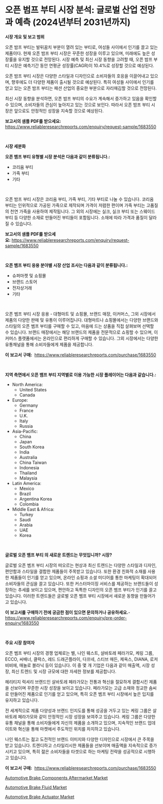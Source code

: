 <p><h1>오픈 범프 부티 시장 분석: 글로벌 산업 전망과 예측 (2024년부터 2031년까지)</h1></p><p><strong>시장 개요 및 보고 범위</strong></p>
<p><p>오픈 밤프 부티는 발뒤꿈치 부분이 열려 있는 부티로, 여성들 사이에서 인기를 끌고 있는 제품이다. 현재 오픈 밤프 부티 시장은 꾸준한 성장을 이루고 있으며, 미래에도 높은 성장률을 유지할 것으로 전망된다. 시장 예측 및 최신 시장 동향을 고려할 때, 오픈 밤프 부티 시장은 예측기간 동안 연평균 성장률(CAGR)이 10.4%로 성장할 것으로 예상된다. </p><p>오픈 밤프 부티 시장은 다양한 스타일과 디자인으로 소비자들의 호응을 이끌어내고 있으며, 향후에도 더 다양한 제품이 출시될 것으로 예상된다. 특히 여성들 사이에서 인기를 얻고 있는 오픈 밤프 부티는 패션 산업의 중요한 부분으로 자리매김할 것으로 전망된다.</p><p>최신 시장 동향을 분석하면, 오픈 밤프 부티의 수요가 계속해서 증가하고 있음을 확인할 수 있으며, 소비자들의 관심이 높아지고 있는 것으로 보인다. 따라서 오픈 밤프 부티 시장은 앞으로도 안정적인 성장을 지속할 것으로 예상된다.</p></p>
<p><strong>보고서의 샘플 PDF를 받으세요:</strong> <a href="https://www.reliableresearchreports.com/enquiry/request-sample/1683550">https://www.reliableresearchreports.com/enquiry/request-sample/1683550</a></p>
<p>&nbsp;</p>
<p><strong>시장 세분화</strong></p>
<p><strong>오픈 뱀프 부티 유형별 시장 분석은 다음과 같이 분류됩니다.:</strong></p>
<p><ul><li>코리움 부티</li><li>가죽 부티</li><li>기타</li></ul></p>
<p>&nbsp;</p>
<p><p>오픈 밤프 부티 시장은 코리움 부티, 가죽 부티, 기타 부티로 나눌 수 있습니다. 코리움 부티는 인위적으로 가공된 가죽으로 제작되며 가격이 저렴한 편이며 가죽 부티는 고품질의 천연 가죽을 사용하여 제작됩니다. 그 외의 시장에는 실크, 실크 부티 또는 스웨이드 부티 등 다양한 소재로 만들어진 부티들이 포함됩니다. 소재에 따라 가격과 품질이 달라질 수 있습니다.</p></p>
<p><strong>보고서의 샘플 PDF를 받으세요:</strong>&nbsp;<a href="https://www.reliableresearchreports.com/enquiry/request-sample/1683550">https://www.reliableresearchreports.com/enquiry/request-sample/1683550</a></p>
<p>&nbsp;</p>
<p><strong> 오픈 뱀프 부티 응용 분야별 시장 산업 조사는 다음과 같이 분류됩니다.:</strong></p>
<p><ul><li>슈퍼마켓 및 쇼핑몰</li><li>브랜드 스토어</li><li>전자상거래</li><li>기타</li></ul></p>
<p>&nbsp;</p>
<p><p>오픈 벰프 부티 시장 응용 - 대형마트 및 쇼핑몰, 브랜드 매장, 이커머스, 그외 시장에서 제품의 다양한 판매 및 유통이 이루어집니다. 대형마트나 쇼핑몰에서는 다양한 브랜드와 스타일의 오픈 벰프 부티를 구매할 수 있고, 마음에 드는 상품을 직접 살펴보며 선택할 수 있습니다. 브랜드 매장에서는 해당 브랜드의 제품을 전문적으로 쇼핑할 수 있으며, 이커머스 플랫폼에서는 온라인으로 편리하게 구매할 수 있습니다. 그외 시장에서는 다양한 유통채널을 통해 소비자들에게 제품을 제공합니다.</p></p>
<p><strong>이 보고서 구매:</strong>&nbsp; <a href="https://www.reliableresearchreports.com/purchase/1683550">https://www.reliableresearchreports.com/purchase/1683550</a></p>
<p>&nbsp;</p>
<p><strong>지역 측면에서 오픈 뱀프 부티 지역별로 이용 가능한 시장 플레이어는 다음과 같습니다.:</strong></p>
<p><ul>
    <li>
        North America:
        <ul>
            <li>United States</li>
            <li>Canada</li>
        </ul>
    </li>
    <li>
        Europe:
        <ul>
            <li>Germany</li>
            <li>France</li>
            <li>U.K.</li>
            <li>Italy</li>
            <li>Russia</li>
        </ul>
    </li>
    <li>
        Asia-Pacific:
        <ul>
            <li>China</li>
            <li>Japan</li>
            <li>South Korea</li>
            <li>India</li>
            <li>Australia</li>
            <li>China Taiwan</li>
            <li>Indonesia</li>
            <li>Thailand</li>
            <li>Malaysia</li>
        </ul>
    </li>
    <li>
        Latin America:
        <ul>
            <li>Mexico</li>
            <li>Brazil</li>
            <li>Argentina Korea</li>
            <li>Colombia</li>
        </ul>
    </li>
    <li>
        Middle East & Africa:
        <ul>
            <li>Turkey</li>
            <li>Saudi</li>
            <li>Arabia</li>
            <li>UAE</li>
            <li>Korea</li>
        </ul>
    </li>
    </ul></p>
<p>&nbsp;</p>
<p><strong>글로벌 오픈 뱀프 부티 의 새로운 트렌드는 무엇입니까? 시장?</strong></p>
<p><p>글로벌 오픈 벰프 부티 시장의 떠오르는 현상과 최신 트렌드는 다양한 스타일과 디자인, 편안함과 스타일을 결합한 제품들이 주목받고 있습니다. 또한 환경 친화적 소재를 사용한 제품들이 인기를 얻고 있으며, 온라인 쇼핑과 소셜 미디어를 통한 마케팅이 확대되어 소비자들의 관심을 끌고 있습니다. 또한 커스터마이징 서비스를 제공하는 브랜드들이 성장하는 추세를 보이고 있으며, 편안하고 독특한 디자인의 오픈 벰프 부티가 인기를 끌고 있습니다. 이러한 트렌드들은 글로벌 오픈 벰프 부티 시장에서 새로운 동향을 만들어가고 있습니다.</p></p>
<p><strong>이 보고서를 구매하기 전에 궁금한 점이 있으면 문의하거나 공유하세요.</strong>- <a href="https://www.reliableresearchreports.com/enquiry/pre-order-enquiry/1683550">https://www.reliableresearchreports.com/enquiry/pre-order-enquiry/1683550</a></p>
<p>&nbsp;</p>
<p><strong>주요 시장 참여자</strong></p>
<p><p>오픈 벰프 부티 시장의 경쟁 업체로는 벨, 나인 웨스트, 살바토레 페라가모, 케링 그룹, ECCO, 씨배너, 클락스, 레드 드래곤플라이, 다프네, 스티브 매든, 제옥스, DIANA, 로저 비비에, 매놀로 블라닉 등이 있습니다. 이 중 몇 개 기업은 다음과 같이 매출액, 시장 성장, 최신 트렌드 및 시장 규모에 대한 자세한 정보를 제공합니다.</p><p>헤리티지 럭셔리 브랜드인 살바토레 페라가모는 전통과 혁신을 절묘하게 결합시킨 제품을 선보이며 꾸준한 시장 성장을 보이고 있습니다. 페라가모는 고급 소재와 정교한 솜씨로 만들어진 제품으로 인기를 얻고 있으며, 특히 오픈 벰프 부티 시장에서 높은 입지를 유지하고 있습니다.</p><p>전 세계적으로 제품 다양성과 브랜드 인지도를 통해 성공을 거두고 있는 케링 그룹은 살바토레 페라가모와 같이 안정적인 시장 성장을 보여주고 있습니다. 케링 그룹은 다양한 유통 채널을 통해 소비자들에게 자신의 제품을 소개하고 있으며, 지속적인 브랜드 업데이트와 혁신을 통해 마켓에서 주도적인 위치를 차지하고 있습니다.</p><p>나인 웨스트는 젊고 도전적인 브랜드 이미지와 다양한 디자인으로 시장에서 큰 주목을 받고 있습니다. 트렌디하고 스타일리시한 제품들을 선보이며 매출액을 지속적으로 증가시키고 있으며, 특히 젊은 소비자들을 타겟으로 하는 마케팅 전략을 성공적으로 시행하고 있습니다.</p></p>
<p><strong>이 보고서 구매:</strong>&nbsp;&nbsp;<a href="https://www.reliableresearchreports.com/purchase/1683550">https://www.reliableresearchreports.com/purchase/1683550</a></p>
<p><p><a href="https://github.com/bobicer/Market-Research-Report-List-2/blob/main/automotive-brake-components-aftermarket-market.md">Automotive Brake Components Aftermarket Market</a></p><p><a href="https://github.com/timeliteaut/Market-Research-Report-List-1/blob/main/automotive-brake-fluid-market.md">Automotive Brake Fluid Market</a></p><p><a href="https://github.com/globismark/Market-Research-Report-List-2/blob/main/automotive-brake-actuator-market.md">Automotive Brake Actuator Market</a></p></p>
